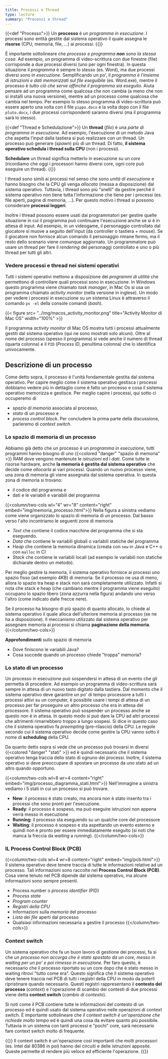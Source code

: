 ```yaml
---
title: Processi e Thread
type: lecture
summary: "Processi e thread"
---
```


{{<def "Processo">}}
Un **processo** è un *programma in esecuzione*. I processi sono entità gestite dal sistema operativo il quale assegna le **risorse** (CPU, memoria, file, ...) ai processi.
{{</def>}}

È importante sottolineare che *processo e programma* ***non*** *sono la stessa cosa*. Ad esempio, un programma di video-scrittura con due finestre (file) corrisponde a due processi diversi (uno per ogni finestra). In questa situazione il *programma* è sempre lo stesso (es. Word), ma due processi diversi sono in *esecuzione*. Semplificando un po', il *programma è l'insieme di istruzioni e dati memorizzati sul file eseguibile* (es. Word.exe), mentre il processo è *tutto ciò che serve affinché il programma sia eseguito*. Aiuta pensare ad un programma come qualcosa che non cambia (a meno che non si installi una nuova versione), mentre ad un processo come qualcosa che cambia nel tempo. Per esempio lo stesso programma di video-scrittura può essere aperto una volta con il file `pippo.docx` e la volta dopo con il file `pluto.docx`, i due processi corrispondenti saranno diversi (ma il programma sarà lo stesso).

{{<def "Thread e Schedulazione">}}
Un **thread** (*filo*) è una *parte di programma in esecuzione*. Ad esempio, l'esecuzione di un metodo Java che aspetta l'input dalla tastiera si può realizzare con un thread. Un processo può generare (*spawn*) più di un thread. Di fatto, **il sistema operativo schedula i thread sulla CPU** (non i processi).

**Schedulare** un thread significa metterlo in esecuzione su un *core* (ricordiamo che oggi i processori hanno diversi core, ogni core può eseguire un thread).
{{</def>}}

I thread sono simili ai processi nel senso che sono *unità di esecuzione* e hanno bisogno che la CPU gli venga *allocata* (messa a disposizione) dal sistema operativo. Tuttavia, i thread sono più "snelli" da gestire perché il sistema operativo non tiene tutta l'informazione che tiene per i processi (es. file aperti, pagine di memoria, ...). Per questo motivo i thread si possono considerare **processi leggeri**.

Inoltre i thread possono essere usati dai programmatori per gestire quelle situazione in cui il programma può continuare l'esecuzione anche se si è in attesa di input. Ad esempio, in un videogame, il personaggio controllato dal giocatore si muove a seguito dell'input (da controller o tastiera + mouse). Se il giocatore non fornisce alcun comando il personaggio rimane fermo, ma il resto dello scenario viene comunque aggiornato. Un programmatore può usare un thread per fare il *rendering* del personaggi controllato e uno o più thread per tutti gli altri.

### Vedere processi e thread nei sistemi operativi
Tutti i sistemi operativi mettono a disposizione dei *programmi di utilità* che permettono di controllare quali processi sono in esecuzione. In Windows questo programma viene chiamato *task manager*, in Mac Os si usa un programma chiamato *activity monitor* (nella versione in inglese). Un modo per vedere i processi in esecuzione su un sistema Linux è attraverso il comando `ps -el` della console comandi (*bash*).


{{< figure src= "../img/macos_activity_monitor.png" title="Activity Monitor di Mac OS" width="100%" >}}

Il programma *activity monitor* di Mac OS mostra tutti i processi attualmente gestiti dal sistema operativo (qui ne sono mostrati solo alcuni). Oltre al nome del processo (spesso il programma) si vede anche il numero di thread (quarta colonna) e il `PID` (*Process ID*, penultima colonna) che lo identifica univocamente.

## Descrizione di un processo
Come detto sopra, il processo è l'unità fondamentale gestita dal sistema operativo. Per capire meglio come il sistema operativo gestisca i processi dobbiamo vedere più in dettaglio come è fatto un processo e cosa il sistema operativo memorizza e gestisce. Per meglio capire i processi, qui sotto ci occuperemo di
* *spazio di memoria* associata al processo,
* *stato* di un processo e
* *process control block*.
Per concludere la prima parte della discussione, parleremo di *context switch*.

### Lo spazio di memoria di un processo
Abbiamo già detto che un processo è un *programma in esecuzione*, tutti programmi hanno bisogno di uno 
{{<colored "danger" "spazio di memoria" >}} RAM dove vengono mantenute le *istruzioni* ed i
*dati*. Come tutte le risorse hardware, anche **la memoria è gestita dal sistema operativo** che decide
come *allocarla* ai vari processi. Quando un nuovo processo viene, una zona di memoria gli viene assegnata
dal sistema operativa. In questa zona di memoria si trovano:
* il codice del programma e
* dati e le variabili e variabili del programma

{{<column/two-cols wl="4" wr="8" content="right" embed="img/memoria_processo.html">}}
Nella figura a sinistra vediamo come viene organizzato lo spazio di memoria di un processo. Dal basso verso
l'alto incontriamo le seguenti zone di memoria
* *Text* che contiene il codice macchine del programma che si sta eseguendo.
* *Data* che contiene le variabili globali o variabili statiche del programma
* *Heap* che contiene la memoria dinamica (creata con ``new`` in Java e C++ o con ``malloc`` in C)
* *Stack* che contiene le variabili locali (ad esempio le variabili non statiche dichiarate dentro un metodo).

Per meglio gestire la memoria, il sistema operativo fornisce ai processi uno spazio fisso (ad esempio 4KB)
di memoria. Se il processo ne usa di meno, allora lo spazio tra heap e stack non sarà completamente utilizzato.
Infatti si nota che stack e heap (che cambiano mentre il programma viene eseguito) occupano lo spazio libero
(zona azzurra nella figura) andando uno verso l'altro (come indicato dalle frecce nere).

Se il processo ha bisogno di più spazio di quanto allocato, lo chiede al sistema operativo il quale alloca
dell'ulteriore memoria al processo (se ne ha a disposizione). Il meccanismo utilizzato dal sistema operativo
per assegnare memoria ai processi si chiama **paginazione della memoria**.
{{</column/two-cols>}}

**Approfondimenti** sullo spazio di memoria
* Dove finiscono le variabili Java?
* Cosa succede quando un processo chiede "troppa" memoria?

### Lo stato di un processo
Un processo in esecuzione può sospendersi in attesa di un evento che gli permetta di procedere. Ad esempio
un programma di video-scrittura sarà sempre in attesa di un nuovo tasto digitato dalla tastiera. Dal momento
che il sistema operativo deve garantire un po' di tempo processore a tutti i processi attivi su un computer,
è possibile usare i tempi di attesa di un processo per far proseguire un altro processo che era in attesa del
processore. Il sistema operativo può sospender un processo anche se questo non è in attesa. In questo modo si 
può dare la CPU ad altri processi che altrimenti rimarrebbero troppo a lungo sospesi. Si dice in questo caso
che il sistema operativo fa *preempting* (pre-rilascio) della CPU. Le regole secondo cui il sistema operativo
decide come gestire la CPU vanno sotto il nome di **scheduling** della CPU.

Da quanto detto sopra si vede che un processo può trovarsi in diversi {{<colored "danger" "stati" >}}
ed è quindi necessario che il sistema operativo tenga traccia dello stato di ognuno dei processi. Inoltre, il
sistema operativo si deve preoccupare di spostare un processo da uno stato ad un altro quando opportuno.

{{<column/two-cols wl=8 wr=4 content="right" embed="img/processo_diagramma_stati.html">}}
Nell'immagine a sinistra vediamo i 5 stati in cui un processo si può trovare.
* **New**: il processo è stato creato, ma ancora non è stato inserito tra i processi che sono pronti per l'esecuzione.
* **Ready**: il processo è sospeso, ma può eseguire istruzioni non appena verrà messo in esecuzione
* **Running**: il processo sta eseguendo su un qualche core del processore
* **Waiting**: il processo è sospeso e sta aspettando un evento esterno e quindi non è pronto per essere immediatamente eseguito (si noti che manca la freccia da *waiting* a *running*).
{{</column/two-cols>}}

### IL Process Control Block (PCB)

{{<column/two-cols wl=4 wr=8 content="right" embed="img/pcb.html">}}
Il sistema operativo deve tenere traccia di tutte le informazioni relative ad un processo. Tali informazioni
sono raccolte nel **Process Control Block (PCB)**. Cosa viene tenuto nel PCB
dipende dal sistema operativo, ma alcune informazioni sono sempre presenti.
* Process number o *process identifier* (PID)
* *Process state*
* *Program counter*
* *Registri della CPU*
* Informazioni sulla *memoria* del processo
* *Lista dei file* aperti dal processo
* Qualsiasi informazioni necessaria a gestire il processo
{{</column/two-cols>}}

### Context switch

Un sistema operativo che fa un buon lavoro di gestione dei processi, fa si che *un processo non accorga che è stato spostato da un core, messo in waiting per un po' e poi rimesso in esecuzione*. Per faro questo, è necessario che il processo riportato su un core dopo che è stato messo in waiting ritrovi "tutto come era". Questo significa che il sistema operativo deve tenere traccia nel PCB di tutti i registri della CPU in modo da poterli ripristinare quando necessario. Questi registri rappresentano il **contesto del processo** (*context*) e l'operazione di scambio dei contesti di due processi viene detta **context switch** (*cambio di contesto*).

Si noti come il PCB contiene tutte le informazioni del contesto di un processo ed è quindi usato dal sistema operativo nelle operazioni di context switch. È importante sottolineare che *il context switch è un'operazione che richiede molto tempo* ed è quindi una cosa da evitare quanto più possibile. Tuttavia in un sistema con tanti processi e "pochi" core, sarà necessario fare context switch molto di frequente.

{{<attention>}}
Il context switch è un'operazione così importanti che molti processori (es. Intel dal 80386 in poi) hanno dei circuiti e delle istruzioni apposite. Queste permette di rendere più veloce ed efficiente l'operazione.
{{</attention>}}
